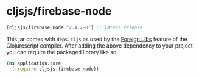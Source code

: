 # cljsjs/firebase-node

[](dependency)
```clojure
[cljsjs/firebase_node "2.4.2-0"] ;; latest release
```
[](/dependency)

This jar comes with `deps.cljs` as used by the [Foreign Libs][flibs] feature
of the Clojurescript compiler. After adding the above dependency to your project
you can require the packaged library like so:

```clojure
(ns application.core
  (:require cljsjs.firebase-node))
```

[flibs]: https://github.com/clojure/clojurescript/wiki/Packaging-Foreign-Dependencies
